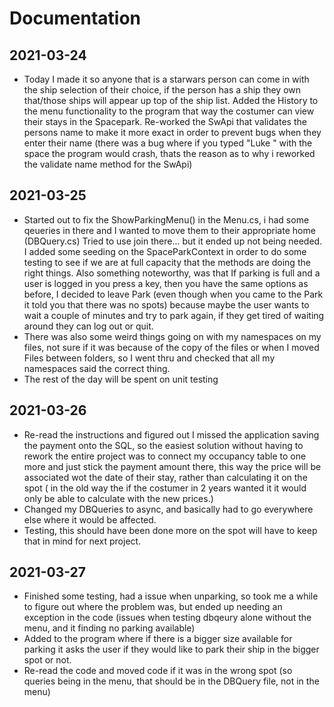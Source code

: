 # Documentation

## 2021-03-24
* Today I made it so anyone that is a starwars person can come in with the ship selection of their choice, if the  person has a ship they own that/those ships will appear up top of the ship list.  Added the History to the menu functionality to the program that way the costumer can view their stays in the Spacepark.  Re-worked the SwApi that validates the persons name to make it more exact in order to prevent bugs when they enter their name (there was a bug where if you typed "Luke " with the space the program would crash, thats the reason as to why i reworked the validate name method for the SwApi)

## 2021-03-25
* Started out to fix the ShowParkingMenu() in the Menu.cs, i had some qeueries in there and I wanted to move them to their appropriate home (DBQuery.cs) Tried to use join there... but it ended up not being needed. I added some seeding on the SpaceParkContext in order to do some testing to see if we are at full capacity that the methods are doing the right things. Also something noteworthy, was that If parking is full and a user is logged in you press a key, then you have the same options as before, I decided to leave Park (even though when you came to the Park it told you that there was no spots) because maybe the user wants to wait a couple of minutes and try to park again, if they get tired of waiting around they can log out or quit. 
* There was also some weird things going on with my namespaces on my files, not sure if it was because of the copy of the files or when I moved Files between folders, so I went thru and checked that all my namespaces said the correct thing.
* The rest of the day will be spent on unit testing 

## 2021-03-26
* Re-read the instructions and figured out I missed the application saving the payment onto the SQL, so the easiest solution without having to rework the entire project was to connect my occupancy table to one more and just stick the payment amount there, this way the price will be associated wot the date of their stay, rather than calculating it on the spot ( in the old way the if the costumer in 2 years wanted it it would only be able to calculate with the new prices.)
* Changed my DBQueries to async, and basically had to go everywhere else where it would be affected.
* Testing, this should have been done more on the spot will have to keep that in mind for next project.

## 2021-03-27
* Finished some testing, had a issue when unparking, so took me a while to figure out where the problem was, but ended up needing an exception in the code (issues when testing dbqeury alone without the menu, and it finding no parking available) 
* Added to the program where if there is a bigger size available for parking it asks the user if they would like to park their ship in the bigger spot or not.
* Re-read the code and moved code if it was in the wrong spot (so queries being in the menu, that should be in the DBQuery file, not in the menu)
